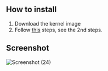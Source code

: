 ## How to install

1. Download the kernel image
2. Follow [this](https://learn.microsoft.com/en-us/community/content/wsl-user-msft-kernel-v6) steps, see the 2nd steps.

## Screenshot
![Screenshot (24)](https://github.com/eraselk/wsl2-kernel-releases/assets/141639047/ec178353-a043-40d8-8124-7e5c92365d6d)
